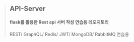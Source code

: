 > ## API-Server  
> #### flask를 활용한 Rest api 서버 작성 연습용 레포지토리
> REST/ GraphQL/ Redis/ JWT/ MongoDB/ RabbitMQ 연습용

